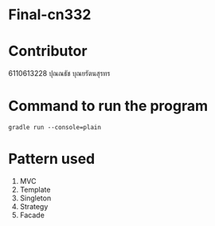 # Final-cn332

# Contributor

6110613228 ปุณณธัช บุณยรัตนสุรทร

# Command to run the program

`gradle run --console=plain`

# Pattern used

1. MVC
2. Template
3. Singleton
4. Strategy
5. Facade
